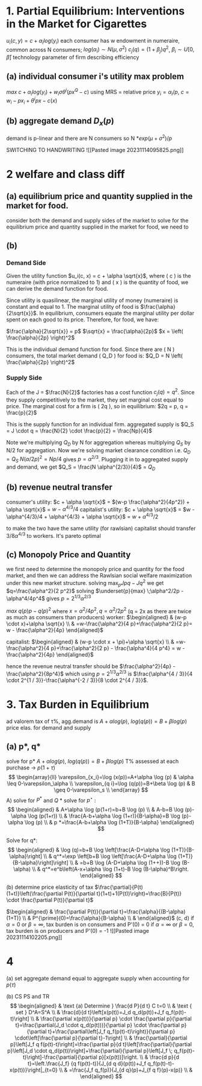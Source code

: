 # 1. Partial Equilibrium: Interventions in the Market for Cigarettes

$u_i(c,y) = c + \alpha_i log(y_i)$
each consumer has w endowment in numeraire, common across N consumers; $log(\alpha_i) \sim N(\mu, \sigma^2)$ $c_j(q) = (1+\beta_j) q^2$, $\beta_i \sim U[0, \bar{\beta}]$ technology parameter of firm describing efficiency

## (a) individual consumer i's utility max problem
$max \; c + \alpha_i log(y_i) + w_i \sigma \theta^i (px^Q - c)$ 
using MRS = relative price $y_i = \alpha_i /p$, 
$c = w_i- p x_i + \theta^i p x - c(x)$

## (b) aggregate demand $D_x(p)$
demand is p-linear and there are N consumers so N *$exp(\mu + \sigma^2)/ p$ 

SWITCHING TO HANDWRITING
![[Pasted image 20231114095825.png]]

# 2 welfare and class diff
## (a) equilibrium price and quantity supplied in the market for food.
consider both the demand and supply sides of the market to solve for the equilibrium price and quantity supplied in the market for food, we need to 

## (b)
### Demand Side

Given the utility function $u_i(c, x) = c + \alpha \sqrt{x}$, where \( c \) is the numeraire (with price normalized to 1) and \( x \) is the quantity of food, we can derive the demand function for food.

Since utility is quasilinear, the marginal utility of money (numeraire) is constant and equal to 1. The marginal utility of food is $\frac{\alpha}{2\sqrt{x}}$. In equilibrium, consumers equate the marginal utility per dollar spent on each good to its price. Therefore, for food, we have:

$\frac{\alpha}{2\sqrt{x}} = p$
$\sqrt{x} = \frac{\alpha}{2p}$
$x = \left( \frac{\alpha}{2p} \right)^2$

This is the individual demand function for food. Since there are \( N \) consumers, the total market demand \( Q_D \) for food is: $Q_D = N \left( \frac{\alpha}{2p} \right)^2$
### Supply Side

Each of the  J = $\frac{N}{2}$ factories has a cost function  $c_j(q) = q^2$. Since they supply competitively to the market, they set marginal cost equal to price. The marginal cost for a firm is \( 2q \), so in equilibrium: $2q = p, q = \frac{p}{2}$

This is the supply function for an individual firm. aggregated supply is $Q_S = J \cdot q = \frac{N}{2} \cdot \frac{p}{2} = \frac{Np}{4}$

Note we're multiplying $Q_D$ by N for aggregation whereas multiplying  $Q_S$ by N/2 for aggregation. Now we're solving market clearance condition i.e. $Q_D = Q_S$ $N (\alpha/2p)^2 = Np/4$ gives $p = \alpha^{2/3}$. Plugging it in to aggregated supply and demand, we get $Q_S = \frac{N \alpha^{2/3}}{4}$ = $Q_D$


## (b) revenue neutral transfer

consumer's utility: $c + \alpha \sqrt{x}$ = $(w-p \frac{\alpha^2}{4p^2}) + \alpha \sqrt{x}$ = $w - \alpha^{4/3}/4$ 
capitalist's utility: $c + \alpha \sqrt{x}$ = $w - \alpha^{4/3}/4 + \alpha^{4/3} + \alpha \sqrt{x}$ = $w + \alpha^{4/3}/2$ 

to make the two have the same utility (for rawlsian) capitalist should transfer 3/8$\alpha^{4/3}$ to workers. It's pareto optimal

## (c) Monopoly Price and Quantity

we first need to determine the monopoly price and quantity for the food market, and then we can address the Rawlsian social welfare maximization under this new market structure.
solving $\max _p J pq-J q^2$ we get $q=\frac{\alpha^2}{2 p^2}$
solving $\underset{p}{max} \;\alpha^2/2p - \alpha^4/4p^4$ gives $p = 2^{1/3}\alpha^{2/3}$

$max \; q(p) p - q(p)^2$ where $x=\alpha^2/ 4 p^2, q=\alpha^2/ 2 p^2$ (q = 2x as there are twice as much as consumers than producers)
worker:
$\begin{aligned} & (w-p \cdot x)+\alpha \sqrt{x} \\ & =w-\frac{\alpha^2}{4 p}+\frac{\alpha^2}{2 p}= w - \frac{\alpha^2}{4p} \end{aligned}$

capitalist: 
$\begin{aligned} & (w-p \cdot x + \pi)+\alpha \sqrt{x} \\ & =w-\frac{\alpha^2}{4 p}+\frac{\alpha^2}{2 p} - \frac{\alpha^4}{4 p^4} = w - \frac{\alpha^2}{4p} \end{aligned}$

hence the revenue neutral transfer should be $\frac{\alpha^2}{4p} -\frac{\alpha^2}{8p^4}$ which using $p = 2^{1/3} \alpha^{2/3}$ is $\frac{\alpha^{4 / 3}}{4 \cdot 2^{1 / 3}}-\frac{\alpha^{-2 / 3}}{8 \cdot 2^{4 / 3}}$. 


# 3. Tax Burden in Equilibrium
ad valorem tax of τ%, agg.demand is $A+ \alpha log(p)$, $log(q(p)) = B+ \beta log(p)$  price elas. for demand and supply
## (a) p*, q*
solve for p* $A+ \alpha log(p)$, $log(q(p)) = B+ \beta log(p)$
T% assessed at each purchase -> $p(1+\tau)$
$$
\begin{array}{ll}
\varepsilon_{x_i}=\log (x(p))=A+\alpha \log (p) & \alpha \leq 0-\varepsilon_\alpha \\
\varepsilon_{q i}=\log (q(p))=B+\beta \log (p) & B \geq 0-\varepsilon_s \\
\end{array}
$$
A) solve for $P^*$ and $Q$ *
solve for $p^{\star}$ :
$$
\begin{aligned}
& A+\alpha \log (p(1+r)=b+B \log (p) \\
& A-b=B \log (p)-\alpha \log (p(1+r)) \\
& \frac{A-b+\alpha \log (1+r)}{B-\alpha}=B \log (p)-\alpha \log (p) \\
& p *=\frac{A-b+\alpha \log (1+T)}{B-\alpha}
\end{aligned}
$$

Solve for q*:
$$
\begin{aligned}
& \log (q)=b+B \log \left[\frac{A-D+\alpha \log (1+T)}{B-\alpha}\right] \\
& q^*=\exp \left[b+B \log \left[\frac{A-D+\alpha \log (1+T)}{B-\alpha}\right]\right] \\
& =b+B \log (A-D+\alpha \log (1++))-B \log (B-\alpha) \\
& q^*=e^b\left(A-x+\alpha \log (1+t)-B \log (B-\alpha)^B\right.
\end{aligned}
$$

(b) determine price elasticity of tax
$\frac{\partial}{P(t)(1+t)}\left(\frac{\partial P(t)}{\partial t}(1+t)+1(P(t))\right)=\frac{B}{P(t)} \cdot \frac{\partial P(t)}{\partial t}$

$\begin{aligned} & \frac{\partial P(t)}{\partial t}=\frac{\alpha}{(B-\alpha)(1+T)} \\ & P^{\prime}(0)=\frac{\alpha}{B-\alpha} \\ & \end{aligned}$
(c, d) 
if $\alpha =0$ or $\beta = \infty$, tax burden is on consumers and P'(0) = 0 
if $\alpha =\infty$ or $\beta = 0$, tax burden is on producers and P'(0) = -1
![[Pasted image 20231114102205.png]]


# 4
(a) set aggregate demand equal to aggregate supply when accounting for $p(\tau)$

(b) CS PS and TR
$$
\begin{aligned}
& \text {a) Determine } \frac{d P}{d t} C t=0 \\
& \text { set } D^A=S^A \\
& \frac{d}{d t}\left[x(p(t))=J_d q_d(p(t))+J_f q_f(p(t)-t)\right] \\
& \frac{\partial x(p(t))}{\partial p} \cdot \frac{\partial p}{\partial t}=\frac{\partial(J_d \cdot q_d(p(t)))}{\partial p} \cdot \frac{\partial p}{\partial t}+\frac{\partial\left[J_f q_f(p(t)-t)\right)}{\partial p} \cdot\left[\frac{\partial p}{\partial t}-1\right] \\
& \frac{\partial}{\partial p}\left[J_f q f(p(t)-t)\right]=\frac{\partial p}{d t}\left[\frac{\partial}{\partial p}\left[J_d \cdot q_d(p(t))\right]+\frac{\partial}{\partial p}\left[J_f \; q_f(p(t)-t)\right]-\frac{\partial}{\partial p}[x(p(t))]\right. \\
& \frac{d p}{d t}=\left.\frac{J_f} {q f(p(t)-t)}{J_{d q d}(p(t))+J_f q_f(p(t)-t)-x(p(t))}\right|_{t=0} \\
& =\frac{J_f q_f(p)}{J_{d q}(p)+J_{f q f}(p)-x(p)} \\
&
\end{aligned}
$$